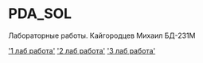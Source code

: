# PDA_SOL
Лабораторные работы. Кайгородцев Михаил БД-231М

['1 лаб работа'](https://github.com/Moglaman/PDA_SOL/blob/main/Untitled1.ipynb) 
['2 лаб работа'](https://github.com/Moglaman/PDA_SOL/blob/main/hw-2-numpy.ipynb)
['3 лаб работа'](https://github.com/Moglaman/PDA_SOL/blob/main/hw-3-numpy.ipynb)

